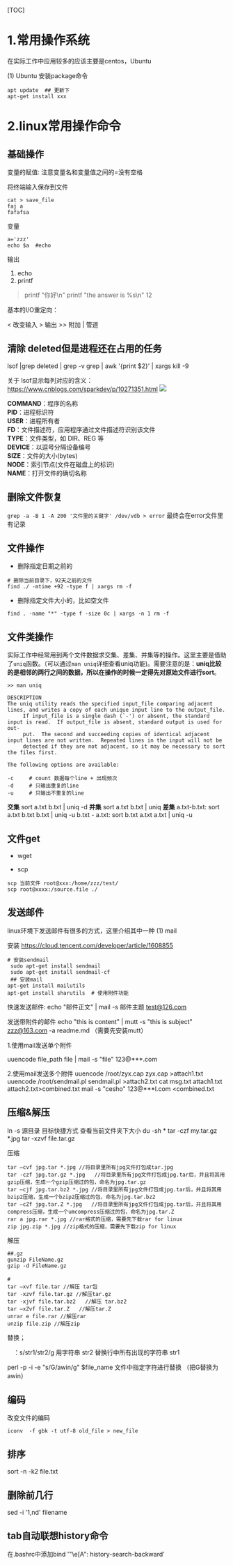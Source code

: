 [TOC]


# 1.常用操作系统
在实际工作中应用较多的应该主要是centos，Ubuntu

(1) Ubuntu
安装package命令
```shell
apt update  ## 更新下
apt-get install xxx
```

# 2.linux常用操作命令

## 基础操作

变量的赋值: 注意变量名和变量值之间的=没有空格

将终端输入保存到文件

```
cat > save_file
faj a
fafafsa
```

变量
```
a='zzz'
echo $a  #echo
```

输出
1. echo
2. printf
> printf "你好\n"
printf "the answer is %s\n" 12

基本的I/O重定向：

\< 改变输入
\> 输出
\>> 附加
| 管道




## 清除 deleted但是进程还在占用的任务

lsof |grep deleted | grep -v grep | awk '{print $2}' | xargs kill -9



关于 lsof显示每列对应的含义：https://www.cnblogs.com/sparkdev/p/10271351.html
![](../../Draft/media/Pasted%20image%2020220216102828.png)

**COMMAND**：程序的名称  
**PID**：进程标识符  
**USER**：进程所有者  
**FD**：文件描述符，应用程序通过文件描述符识别该文件  
**TYPE**：文件类型，如 DIR、REG 等  
**DEVICE**：以逗号分隔设备编号  
**SIZE**：文件的大小(bytes)  
**NODE**：索引节点(文件在磁盘上的标识)  
**NAME**：打开文件的确切名称



## 删除文件恢复


`grep -a -B 1 -A 200 '文件里的关键字' /dev/vdb > error`
最终会在error文件里有记录



## 文件操作


* 删除指定日期之前的

```
# 删除当前目录下，92天之前的文件
find ./ -mtime +92 -type f | xargs rm -f
```

* 删除指定文件大小的，比如空文件

```
find . -name "*" -type f -size 0c | xargs -n 1 rm -f
```


## 文件类操作

实际工作中经常用到两个文件数据求交集、差集、并集等的操作。这里主要是借助了`uniq`函数。（可以通过`man uniq`详细查看uniq功能)。需要注意的是：**uniq比较的是相邻的两行之间的数据，所以在操作的时候一定得先对原始文件进行sort**。



```
>> man uniq

DESCRIPTION
The uniq utility reads the specified input_file comparing adjacent lines, and writes a copy of each unique input line to the output_file.
     If input_file is a single dash (`-') or absent, the standard input is read.  If output_file is absent, standard output is used for out-
     put.  The second and succeeding copies of identical adjacent input lines are not written.  Repeated lines in the input will not be
     detected if they are not adjacent, so it may be necessary to sort the files first.

The following options are available:

-c     # count 数据每个line + 出现频次
-d     # 只输出重复的line 
-u     # 只输出不重复的line
```

**交集**
sort a.txt b.txt | uniq -d
**并集**
sort a.txt b.txt | uniq
**差集**
a.txt-b.txt:
sort a.txt b.txt b.txt | uniq -u
b.txt - a.txt:
sort b.txt a.txt a.txt | uniq -u



## 文件get

* wget



* scp

```
scp 当前文件 root@xxx:/home/zzz/test/
scp root@xxxx:/source.file ./
```



## 发送邮件
linux环境下发送邮件有很多的方式，这里介绍其中一种
(1) mail

安装 https://cloud.tencent.com/developer/article/1608855
```
# 安装sendmail
 sudo apt-get install sendmail  
 sudo apt-get install sendmail-cf  
 ## 安装mail
apt-get install mailutils
apt-get install sharutils  # 使用附件功能
```


快速发送邮件:
 echo "邮件正文" | mail -s 邮件主题 test@126.com

发送带附件的邮件
echo "this is content" | mutt -s "this is subject" zzz@163.com -a readme.md
（需要先安装mutt）

1.使用mail发送单个附件

uuencode file_path file | mail -s "file" 123@***.com

2.使用mail发送多个附件
uuencode /root/zyx.cap zyx.cap >attach1.txt
uuencode /root/sendmail.pl sendmail.pl >attach2.txt
cat msg.txt attach1.txt attach2.txt>combined.txt
mail -s "cesho" 123@***l.com <combined.txt




## 压缩&解压



ln -s 源目录 目标快捷方式
查看当前文件夹下大小  du -sh *
tar -czf my.tar.gz *.jpg
tar -xzvf file.tar.gz

压缩

```shell
tar –cvf jpg.tar *.jpg //将目录里所有jpg文件打包成tar.jpg
tar -czf jpg.tar.gz *.jpg   //将目录里所有jpg文件打包成jpg.tar后，并且将其用gzip压缩，生成一个gzip压缩过的包，命名为jpg.tar.gz
tar –cjf jpg.tar.bz2 *.jpg //将目录里所有jpg文件打包成jpg.tar后，并且将其用bzip2压缩，生成一个bzip2压缩过的包，命名为jpg.tar.bz2
tar –cZf jpg.tar.Z *.jpg   //将目录里所有jpg文件打包成jpg.tar后，并且将其用compress压缩，生成一个umcompress压缩过的包，命名为jpg.tar.Z
rar a jpg.rar *.jpg //rar格式的压缩，需要先下载rar for linux
zip jpg.zip *.jpg //zip格式的压缩，需要先下载zip for linux
```

解压

```
##.gz 
gunzip FileName.gz 
gzip -d FileName.gz 
　　
#
tar –xvf file.tar //解压 tar包
tar -xzvf file.tar.gz //解压tar.gz
tar -xjvf file.tar.bz2   //解压 tar.bz2
tar –xZvf file.tar.Z   //解压tar.Z
unrar e file.rar //解压rar
unzip file.zip //解压zip
```



替换；

　：s/str1/str2/g 用字符串 str2 替换行中所有出现的字符串 str1 

perl -p -i -e "s/G/awin/g" $file_name 文件中指定字符进行替换
（把G替换为awin）


## 编码

改变文件的编码

```
iconv  -f gbk -t utf-8 old_file > new_file
```

## 排序

sort -n -k2 file.txt

## 删除前几行
sed -i '1,nd' filename



## tab自动联想history命令

在.bashrc中添加bind '"\e[A": history-search-backward'

